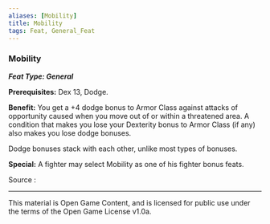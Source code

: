 ```yaml
---
aliases: [Mobility]
title: Mobility
tags: Feat, General_Feat
---
```

### Mobility 
***Feat Type: General***

**Prerequisites:** Dex 13, Dodge.

**Benefit:** You get a +4 dodge bonus to Armor Class against attacks of
opportunity caused when you move out of or within a threatened area. A
condition that makes you lose your Dexterity bonus to Armor Class (if
any) also makes you lose dodge bonuses.

Dodge bonuses stack with each other, unlike most types of bonuses.

**Special:** A fighter may select Mobility as one of his fighter bonus
feats.


Source :

---

This material is Open Game Content, and is licensed for public use under
the terms of the Open Game License v1.0a.
